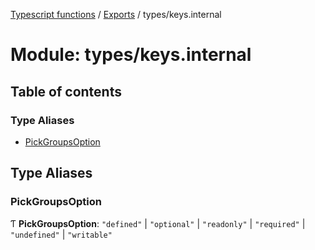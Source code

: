 [Typescript functions](../index.md) / [Exports](../modules.md) / types/keys.internal

# Module: types/keys.internal

## Table of contents

### Type Aliases

- [PickGroupsOption](types_keys_internal.md#pickgroupsoption)

## Type Aliases

### PickGroupsOption

Ƭ **PickGroupsOption**: ``"defined"`` \| ``"optional"`` \| ``"readonly"`` \| ``"required"`` \| ``"undefined"`` \| ``"writable"``
